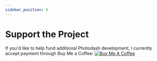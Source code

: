 ```yaml
---
sidebar_position: 6
---
```


# Support the Project

If you'd like to help fund additional Photodash development, I currently accept payment through Buy Me a Coffee:
<a href="https://www.buymeacoffee.com/uMhxJCzPS" target="_blank"><img
src="https://www.buymeacoffee.com/assets/img/custom_images/orange_img.png"
alt="Buy Me A Coffee"></img></a>
